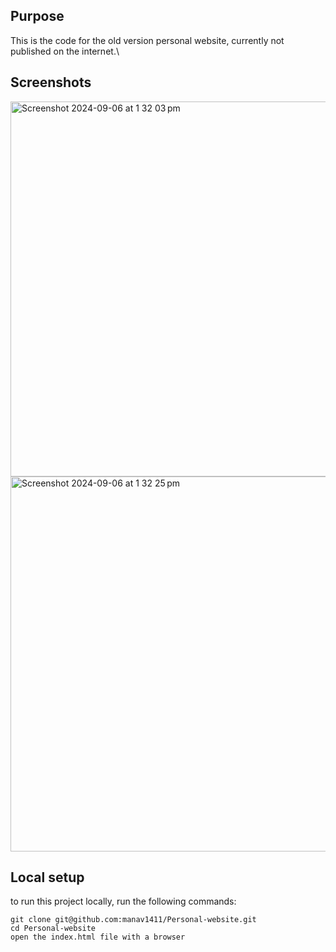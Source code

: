 ## Purpose
This is the code for the old version personal website, currently not published on the internet.\

## Screenshots
<img width="600" alt="Screenshot 2024-09-06 at 1 32 03 pm" src="https://github.com/user-attachments/assets/1dfd9a02-c9a7-4f85-bb96-d75dd0670079">


<img width="600" alt="Screenshot 2024-09-06 at 1 32 25 pm" src="https://github.com/user-attachments/assets/29751e51-7e5e-4839-8cf7-0342da347912">


## Local setup
to run this project locally, run the following commands:
```
git clone git@github.com:manav1411/Personal-website.git
cd Personal-website
open the index.html file with a browser
```
